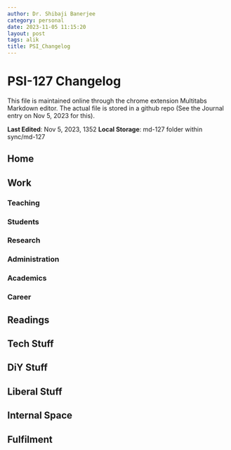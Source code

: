 ```yaml
---
author: Dr. Shibaji Banerjee
category: personal
date: 2023-11-05 11:15:20
layout: post
tags: alik
title: PSI_Changelog
---
```


# PSI-127 Changelog 

This file is maintained online through the chrome extension Multitabs Markdown editor. The actual file is stored in a github repo (See the Journal entry on Nov 5, 2023 for this). 

**Last Edited**: Nov 5, 2023, 1352 
**Local Storage**: md-127 folder within sync/md-127

## Home 

## Work

### Teaching

### Students

### Research

### Administration

### Academics

### Career

## Readings

## Tech Stuff

## DiY Stuff

## Liberal Stuff

## Internal Space

## Fulfilment 